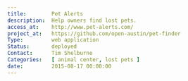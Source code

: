 ```yaml
---
title:        Pet Alerts
description:  Help owners find lost pets.
access_at:    http://www.pet-alerts.com/
project_at:   https://github.com/open-austin/pet-finder
Type:         web application
Status:       deployed
Contact:      Tim Shelburne
Categories:   [ animal center, lost pets ]
date:         2015-08-17 00:00:00
---
```

